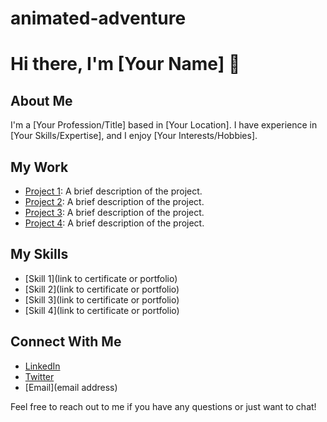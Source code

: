 # animated-adventure

# Hi there, I'm [Your Name] 👋

## About Me
I'm a [Your Profession/Title] based in [Your Location]. I have experience in [Your Skills/Expertise], and I enjoy [Your Interests/Hobbies]. 

## My Work
- [Project 1](link): A brief description of the project.
- [Project 2](link): A brief description of the project.
- [Project 3](link): A brief description of the project.
- [Project 4](link): A brief description of the project.

## My Skills
- [Skill 1](link to certificate or portfolio)
- [Skill 2](link to certificate or portfolio)
- [Skill 3](link to certificate or portfolio)
- [Skill 4](link to certificate or portfolio)

## Connect With Me
- [LinkedIn](link)
- [Twitter](link)
- [Email](email address)

Feel free to reach out to me if you have any questions or just want to chat!
